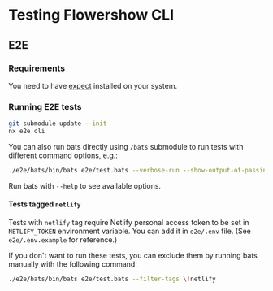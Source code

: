 # Testing Flowershow CLI

## E2E

### Requirements

You need to have [expect](https://linux.die.net/man/1/expect) installed on your system.

### Running E2E tests

``` sh
git submodule update --init
nx e2e cli
```

You can also run bats directly using `/bats` submodule to run tests with different command options, e.g.:

``` sh
./e2e/bats/bin/bats e2e/test.bats --verbose-run --show-output-of-passing-tests
```

Run bats with `--help` to see available options.

#### Tests tagged `netlify`

Tests with `netlify` tag require Netlify personal access token to be set in `NETLIFY_TOKEN` environment variable. You can add it in `e2e/.env` file. (See `e2e/.env.example` for reference.)

If you don't want to run these tests, you can exclude them by running bats manually with the following command:

``` sh
./e2e/bats/bin/bats e2e/test.bats --filter-tags \!netlify
```
